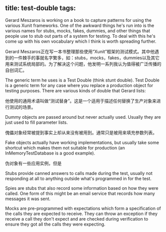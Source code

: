 title: test-double
tags:
---

Gerard Meszaros is working on a book to capture patterns for using the various Xunit frameworks. One of the awkward things he's run into is the various names for stubs, mocks, fakes, dummies, and other things that people use to stub out parts of a system for testing. To deal with this he's come up with his own vocabulary which I think is worth spreading further.

Gerard Meszaros正在写一本书整理那些使用“Xunit”框架的测试模式。其中他遇到的一件棘手的事就名字繁多，如：stubs，mocks，fakes，dummies以及其它用来测试系统局部的。为了解决这个问题，他发明一系列我认为值得被广泛传播的自创词汇。

The generic term he uses is a Test Double (think stunt double). Test Double is a generic term for any case where you replace a production object for testing purposes. There are various kinds of double that Gerard lists:

他使用的通用术语叫做“测试替身”。这是一个适用于描述任何替换了生产对象来进行测试的场景。

Dummy objects are passed around but never actually used. Usually they are just used to fill parameter lists.

傀儡对象经常被提到事实上却从来没有被用到。通常只是被用来填充参数列表。

Fake objects actually have working implementations, but usually take some shortcut which makes them not suitable for production (an InMemoryTestDatabase is a good example).

伪对象有一些应用实例，但是

Stubs provide canned answers to calls made during the test, usually not responding at all to anything outside what's programmed in for the test.

Spies are stubs that also record some information based on how they were called. One form of this might be an email service that records how many messages it was sent.


Mocks are pre-programmed with expectations which form a specification of the calls they are expected to receive. They can throw an exception if they receive a call they don't expect and are checked during verification to ensure they got all the calls they were expecting.